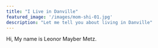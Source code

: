```yaml
---
title: "I Live in Danville"
featured_image: '/images/mom-shi-01.jpg'
description: "Let me tell you about living in Danville"
---
```

Hi, My name is Leonor Mayber Metz. 
